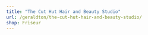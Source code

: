```yaml
---
title: "The Cut Hut Hair and Beauty Studio"
url: /geraldton/the-cut-hut-hair-and-beauty-studio/
shop: Friseur
---
```

